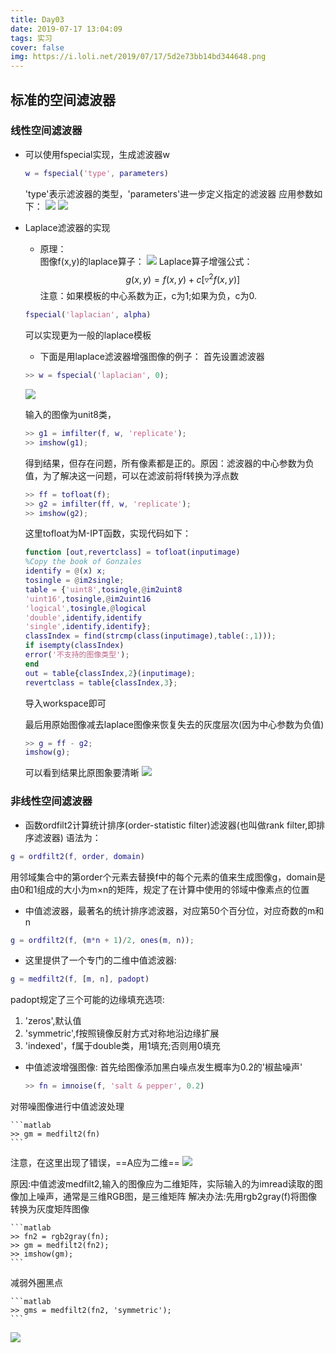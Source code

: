 ```yaml
---
title: Day03
date: 2019-07-17 13:04:09
tags: 实习
cover: false
img: https://i.loli.net/2019/07/17/5d2e73bb14bd344648.png
---
```


## 标准的空间滤波器

### 线性空间滤波器
- 可以使用fspecial实现，生成滤波器w

    ```matlab
    w = fspecial('type', parameters)

    ```

    'type'表示滤波器的类型，'parameters'进一步定义指定的滤波器
    应用参数如下：
    ![](https://i.loli.net/2019/07/17/5d2eba0f5055d41026.jpg)
    ![](https://i.loli.net/2019/07/17/5d2ec9491164776894.jpg)
- Laplace滤波器的实现
    + 原理：    
    图像f(x,y)的laplace算子：
    ![](https://i.loli.net/2019/07/17/5d2ec90e6a75162149.jpg)
    Laplace算子增强公式：
    $$g(x,y) = f(x,y)+c[\triangledown ^2 f(x,y)]$$
    注意：如果模板的中心系数为正，c为1;如果为负，c为0.

    ```matlab
    fspecial('laplacian', alpha)
    ```

    可以实现更为一般的laplace模板

    - 下面是用laplace滤波器增强图像的例子：
    首先设置滤波器

    ```matlab
    >> w = fspecial('laplacian', 0);
    ```

    ![](https://i.loli.net/2019/07/17/5d2ed6fcca83142276.jpg)

    输入的图像为unit8类，

    ```matlab
    >> g1 = imfilter(f, w, 'replicate');
    >> imshow(g1);
    ```

    得到结果，但存在问题，所有像素都是正的。原因：滤波器的中心参数为负值，为了解决这一问题，可以在滤波前将f转换为浮点数

    ```matlab
    >> ff = tofloat(f);
    >> g2 = imfilter(ff, w, 'replicate');
    >> imshow(g2);
    ```

    这里tofloat为M-IPT函数，实现代码如下：

    ```matlab
    function [out,revertclass] = tofloat(inputimage)
    %Copy the book of Gonzales
    identify = @(x) x;
    tosingle = @im2single;
    table = {'uint8',tosingle,@im2uint8
    'uint16',tosingle,@im2uint16
    'logical',tosingle,@logical
    'double',identify,identify
    'single',identify,identify};
    classIndex = find(strcmp(class(inputimage),table(:,1)));
    if isempty(classIndex)
    error('不支持的图像类型');
    end
    out = table{classIndex,2}(inputimage);
    revertclass = table{classIndex,3};
    ```

    导入workspace即可

    最后用原始图像减去laplace图像来恢复失去的灰度层次(因为中心参数为负值)

    ```matlab
    >> g = ff - g2;
    imshow(g);
    ```

    可以看到结果比原图象要清晰
![](https://i.loli.net/2019/07/17/5d2ed69eaa47174206.jpg)
### 非线性空间滤波器

- 函数ordfilt2计算统计排序(order-statistic filter)滤波器(也叫做rank filter,即排序滤波器)
语法为：

```matlab
g = ordfilt2(f, order, domain)
```

用邻域集合中的第order个元素去替换f中的每个元素的值来生成图像g，domain是由0和1组成的大小为m×n的矩阵，规定了在计算中使用的邻域中像素点的位置
- 中值滤波器，最著名的统计排序滤波器，对应第50个百分位，对应奇数的m和n

```matlab
g = ordfilt2(f, (m*n + 1)/2, ones(m, n));

```
   - 这里提供了一个专门的二维中值滤波器:

```matlab
g = medfilt2(f, [m, n], padopt)
```



  padopt规定了三个可能的边缘填充选项:
  1. 'zeros',默认值
  2. 'symmetric',f按照镜像反射方式对称地沿边缘扩展
  3. 'indexed'，f属于double类，用1填充;否则用0填充
  - 中值滤波增强图像:
  首先给图像添加黑白噪点发生概率为0.2的'椒盐噪声'

    ```matlab
    >> fn = imnoise(f, 'salt & pepper', 0.2)
    ```

   对带噪图像进行中值滤波处理

    ```matlab
    >> gm = medfilt2(fn)
    ```

   注意，在这里出现了错误，==A应为二维==
   ![](https://i.loli.net/2019/07/17/5d2ed759e608448713.jpg)

   原因:中值滤波medfilt2,输入的图像应为二维矩阵，实际输入的为imread读取的图像加上噪声，通常是三维RGB图，是三维矩阵
   解决办法:先用rgb2gray(f)将图像转换为灰度矩阵图像

    ```matlab
    >> fn2 = rgb2gray(fn);
    >> gm = medfilt2(fn2);
    >> imshow(gm);
    ```

   减弱外圈黑点

    ```matlab
    >> gms = medfilt2(fn2, 'symmetric');
    ```

![](https://i.loli.net/2019/07/17/5d2ed7776b71a55041.jpg)


